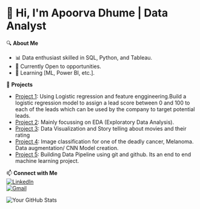 # 👋 Hi, I'm Apoorva Dhume | Data Analyst

🔍 **About Me**  
- 📊 Data enthusiast skilled in SQL, Python, and Tableau.  
- 🏢 Currently Open to opportunities.  
- 🌱 Learning [ML, Power BI, etc.].  

🚀 **Projects**  
- [Project 1](https://github.com/apoorvadhume/Lead-scoring): Using Logistic regression and feature enggineering.Build a logistic regression model to assign a lead score between 0 and 100 to each of the leads which can be used by the company to target potential leads.  
- [Project 2](https://github.com/apoorvadhume/Exploratory-Data-Analysis): Mainly focussing on EDA (Exploratory Data Analysis).
- [Project 3](https://github.com/apoorvadhume/IMDB-Movie-data-visualization): Data Visualization and Story telling about movies and their rating
- [Project 4](https://github.com/apoorvadhume/Melanoma-Detection): Image classification for one of the deadly cancer, Melanoma. Data augmentation/ CNN Model creation.
- [Project 5](https://github.com/apoorvadhume/mlproject): Building Data Pipeline using git and github. Its an end to end machine learning project.


📫 **Connect with Me**  
[![LinkedIn](https://img.shields.io/badge/LinkedIn-0077B5?style=flat&logo=linkedin)](https://linkedin.com/in/apoorvasdhume)  
[![Gmail](https://img.shields.io/badge/Gmail-D14836?style=flat&logo=gmail)](mailto:apoorvadhume@gmail.com)  

![Your GitHub Stats](https://github-readme-stats.vercel.app/api?username=apoorvadhume&show_icons=true&theme=radical)
